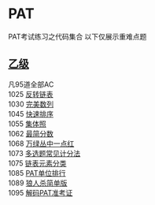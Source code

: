 # PAT
PAT考试练习之代码集合
以下仅展示重难点题
## [乙级](PATBasic)
凡95道全部AC    
1025 [反转链表](/PATBasic/Basic03/1025_反转链表/1025_反转链表.cpp)    
1030 [完美数列](/PATBasic/Basic03/1030_完美数列/1030_完美数列.cpp)    
1045 [快速排序](/PATBasic/Basic05/1045_快速排序/1045_快速排序.cpp)    
1055 [集体照](/PATBasic/Basic06/1055_集体照/1055_集体照.cpp)    
1062 [最简分数](/PATBasic/Basic07/1062_最简分数/1062_最简分数.cpp)    
1068 [万绿丛中一点红](/PATBasic/Basic07/1068_万绿丛中一点红/1068_万绿丛中一点红.cpp)    
1073 [多选题常见计分法](/PATBasic/Basic08/1073_多选题常见计分法/1073_多选题常见计分法.cpp)    
1075 [链表元素分类](/PATBasic/Basic08/1075_链表元素分类/1075_链表元素分类.cpp)    
1085 [PAT单位排行](/PATBasic/Basic09/1085_PAT单位排行/1085_PAT单位排行.cpp)    
1089 [狼人杀简单版](/PATBasic/Basic09/1089_狼人杀简单版/1089_狼人杀简单版.cpp)    
1095 [解码PAT准考证](/PATBasic/Basic09/1095_解码PAT准考证/1095_解码PAT准考证.cpp)    